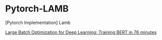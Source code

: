 # Pytorch-LAMB
[Pytorch Implementation] Lamb 

[Large Batch Optimization for Deep Learning: Training BERT in 76 minutes](https://arxiv.org/abs/1904.00962)


